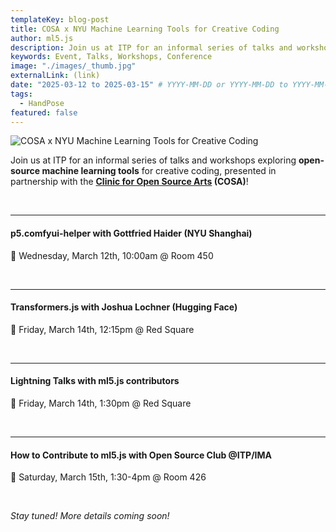 ```yaml
---
templateKey: blog-post
title: COSA x NYU Machine Learning Tools for Creative Coding
author: ml5.js
description: Join us at ITP for an informal series of talks and workshops exploring open-source machine learning tools for creative coding, presented in partnership with the Clinic for Open Source Arts (COSA)!
keywords: Event, Talks, Workshops, Conference
image: "./images/_thumb.jpg"
externalLink: (link)
date: "2025-03-12 to 2025-03-15" # YYYY-MM-DD or YYYY-MM-DD to YYYY-MM-DD or YYYY-MM-DD, YYYY-MM-DD, YYYY-MM-DD
tags:
  - HandPose
featured: false
---
```


![COSA x NYU Machine Learning Tools for Creative Coding](./images/_main.jpg)

Join us at ITP for an informal series of talks and workshops exploring **open-source machine learning tools** for creative coding, presented in partnership with the **[Clinic for Open Source Arts](https://clinicopensourcearts.org/) (COSA)**!

<br>

--- 
#### **p5.comfyui-helper** with Gottfried Haider (NYU Shanghai)

📅 Wednesday, March 12th, 10:00am @ Room 450

<br>

--- 
#### **Transformers.js** with Joshua Lochner (Hugging Face)

📅 Friday, March 14th, 12:15pm @ Red Square

<br>

--- 
#### **Lightning Talks** with ml5.js contributors

📅 Friday, March 14th, 1:30pm @ Red Square

<br>

--- 
#### **How to Contribute to ml5.js** with Open Source Club @ITP/IMA

📅 Saturday, March 15th, 1:30-4pm @ Room 426

<br>

*Stay tuned! More details coming soon!*